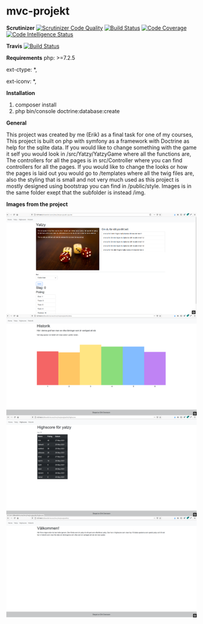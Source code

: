 # mvc-projekt

__Scrutinizer__
 [![Scrutinizer Code Quality](https://scrutinizer-ci.com/g/ErikSSWE/mvc-projekt/badges/quality-score.png?b=main)](https://scrutinizer-ci.com/g/ErikSSWE/mvc-projekt/?branch=main)
[![Build Status](https://scrutinizer-ci.com/g/ErikSSWE/mvc-projekt/badges/build.png?b=main)](https://scrutinizer-ci.com/g/ErikSSWE/mvc-projekt/build-status/main)
[![Code Coverage](https://scrutinizer-ci.com/g/ErikSSWE/mvc-projekt/badges/coverage.png?b=main)](https://scrutinizer-ci.com/g/ErikSSWE/mvc-projekt/?branch=main)
[![Code Intelligence Status](https://scrutinizer-ci.com/g/ErikSSWE/mvc-projekt/badges/code-intelligence.svg?b=main)](https://scrutinizer-ci.com/code-intelligence)

__Travis__
 [![Build Status](https://travis-ci.com/ErikSSWE/mvc-projekt.svg?branch=main)](https://travis-ci.com/ErikSSWE/mvc-projekt)

__Requirements__
php: >=7.2.5

ext-ctype: *,

ext-iconv: *,


__Installation__
1. composer install
2. php bin/console doctrine:database:create


__General__

This project was created by me (Erik) as a final task for one of my courses,
This project is built on php with symfony as a framework with Doctrine as help for
the sqlite data. If you would like to change something with the game it self you would
look in /src/Yatzy/YatzyGame where all the functions are, The controllers for all the pages
is in src/Controller where you can find controllers for all the pages. If you would like to
change the looks or how the pages is laid out you would go to /templates where all the twig
files are, also the styling that is small and not very much used as this project is mostly
designed using bootstrap you can find in /public/style. Images is in the same folder exept
that the subfolder is instead /img.

__Images from the project__

<img src="public/img/screenshot.png"
     alt="Image of yatzy game"
     style="float: left; margin-right: 10px; max-widht: 300px; max-height: 300px;"/>

<img src="public/img/screenshot2.png"
     alt="Image of yatzy game"
     style="float: left; margin-right: 10px; max-widht: 300px; max-height: 300px;"/>

<img src="public/img/screenshot3.png"
     alt="Image of yatzy game"
     style="float: left; margin-right: 10px; max-widht: 300px; max-height: 300px;"/>

<img src="public/img/screenshot4.png"
     alt="Image of yatzy game"
     style="float: left; margin-right: 10px; max-widht: 300px; max-height: 300px;"/>